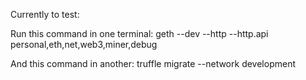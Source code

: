 Currently to test:

Run this command in one terminal: 
geth --dev --http --http.api personal,eth,net,web3,miner,debug

And this command in another: 
truffle migrate --network development
